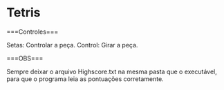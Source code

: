 # Tetris

===Controles===

Setas: Controlar a peça.
Control: Girar a peça.

===OBS===

Sempre deixar o arquivo Highscore.txt na mesma pasta que o executável, para que o programa leia as pontuações corretamente.
